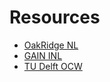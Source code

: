 # Resources

- [OakRidge NL](https://www.ornl.gov/content/scale-63-0)
- [GAIN INL](https://gain.inl.gov/doe-molten-salt-reactor-program/)
- [TU Delft OCW](https://ocw.tudelft.nl/courses/understanding-nuclear-energy/)

